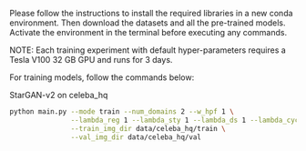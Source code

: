 Please follow the instructions to install the required libraries in a new conda environment. Then download the datasets and all the pre-trained models. Activate the environment in the terminal before executing any commands.

NOTE: Each training experiment with default hyper-parameters requires a Tesla V100 32 GB GPU and runs for 3 days.

For training models, follow the commands below:

StarGAN-v2 on celeba_hq

```bash
python main.py --mode train --num_domains 2 --w_hpf 1 \
               --lambda_reg 1 --lambda_sty 1 --lambda_ds 1 --lambda_cyc 1 \
               --train_img_dir data/celeba_hq/train \
               --val_img_dir data/celeba_hq/val
```